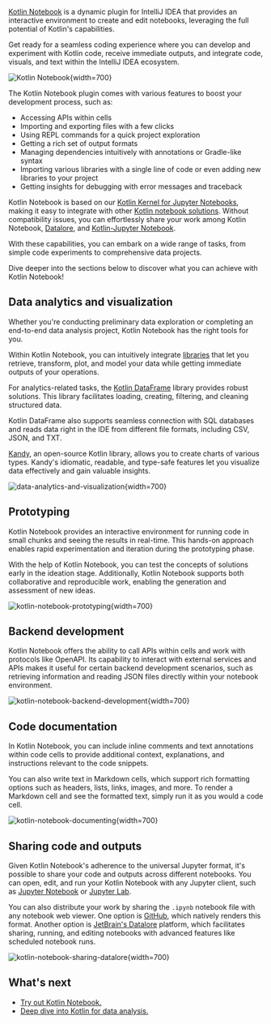 [//]: # (title: Kotlin Notebook)

[Kotlin Notebook](https://plugins.jetbrains.com/plugin/16340-kotlin-notebook) is a dynamic plugin for IntelliJ IDEA that 
provides an interactive environment to create and edit notebooks, leveraging the full potential of Kotlin's capabilities.

Get ready for a seamless coding experience where you can develop and experiment with Kotlin code, receive immediate outputs, and integrate code, 
visuals, and text within the IntelliJ IDEA ecosystem.

![Kotlin Notebook](data-analysis-notebook.gif){width=700}

The Kotlin Notebook plugin comes with various features to boost your development process, such as: 

* Accessing APIs within cells
* Importing and exporting files with a few clicks
* Using REPL commands for a quick project exploration
* Getting a rich set of output formats
* Managing dependencies intuitively with annotations or Gradle-like syntax
* Importing various libraries with a single line of code or even adding new libraries to your project
* Getting insights for debugging with error messages and traceback

Kotlin Notebook is based on our [Kotlin Kernel for Jupyter Notebooks](https://github.com/Kotlin/kotlin-jupyter?tab=readme-ov-file#kotlin-kernel-for-ipythonjupyter), 
making it easy to integrate with other [Kotlin notebook solutions](https://kotlinlang.org/docs/data-analysis-overview.html#notebooks).
Without compatibility issues, you can effortlessly share your work among Kotlin Notebook,
[Datalore](https://datalore.jetbrains.com/), and [Kotlin-Jupyter Notebook](https://github.com/Kotlin/kotlin-jupyter).

With these capabilities, you can embark on a wide range of tasks, from simple code experiments to comprehensive data projects. 

Dive deeper into the sections below to discover what you can achieve with Kotlin Notebook!

## Data analytics and visualization

Whether you're conducting preliminary data exploration or completing an end-to-end data analysis project, Kotlin Notebook has
the right tools for you.

Within Kotlin Notebook, you can intuitively integrate [libraries](data-analysis-libraries.md) that let you retrieve, transform, plot, and model your data 
while getting immediate outputs of your operations.

For analytics-related tasks, the [Kotlin DataFrame](https://kotlin.github.io/dataframe/overview.html) library 
provides robust solutions. This library facilitates loading, creating, filtering, and cleaning structured data.

Kotlin DataFrame also supports seamless connection with SQL databases and reads data right in the IDE from 
different file formats, including CSV, JSON, and TXT.

[Kandy](https://kotlin.github.io/kandy/welcome.html), an open-source Kotlin library, allows you to create charts of various types.
Kandy's idiomatic, readable, and type-safe features let you visualize data effectively and gain valuable insights.

![data-analytics-and-visualization](data-analysis-kandy-example.png){width=700}

## Prototyping

Kotlin Notebook provides an interactive environment for running code in small chunks and seeing the results in real-time. 
This hands-on approach enables rapid experimentation and iteration during the prototyping phase.

With the help of Kotlin Notebook, you can test the concepts of solutions early in the ideation stage. Additionally, Kotlin Notebook supports both 
collaborative and reproducible work, enabling the generation and assessment of new ideas.

![kotlin-notebook-prototyping](kotlin-notebook-prototyping.png){width=700}

## Backend development

Kotlin Notebook offers the ability to call APIs within cells and work with protocols like OpenAPI. Its capability to 
interact with external services and APIs makes it useful for certain backend development scenarios, such as 
retrieving information and reading JSON files directly within your notebook environment.

![kotlin-notebook-backend-development](kotlin-notebook-backend-development.png){width=700}

## Code documentation

In Kotlin Notebook, you can include inline comments and text annotations within code cells to provide additional context, 
explanations, and instructions relevant to the code snippets.

You can also write text in Markdown cells, which support rich formatting options such as headers, lists, links, images, and more. 
To render a Markdown cell and see the formatted text, simply run it as you would a code cell.

![kotlin-notebook-documenting](kotlin-notebook-documentation.png){width=700}

## Sharing code and outputs

Given Kotlin Notebook's adherence to the universal Jupyter format, it's possible to share your code and outputs across different notebooks.
You can open, edit, and run your Kotlin Notebook with any Jupyter client, such as [Jupyter Notebook](https://jupyter.org/) or [Jupyter Lab](https://jupyterlab.readthedocs.io/en/latest/). 

You can also distribute your work by sharing the `.ipynb` notebook file with any notebook web viewer. One option is [GitHub](https://github.com/), 
which natively renders this format. Another option is [JetBrain's Datalore](https://datalore.jetbrains.com/) platform, 
which facilitates sharing, running, and editing notebooks with advanced features like scheduled notebook runs. 

![kotlin-notebook-sharing-datalore](kotlin-notebook-sharing-datalore.png){width=700}

## What's next

* [Try out Kotlin Notebook.](get-started-with-kotlin-notebooks.md)
* [Deep dive into Kotlin for data analysis.](data-analysis-overview.md)